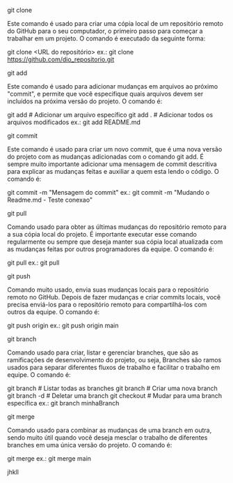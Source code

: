 git clone

Este comando é usado para criar uma cópia local de um repositório remoto do GitHub para o seu computador, o primeiro passo para começar a trabalhar em um projeto. O comando é executado da seguinte forma:

git clone <URL do repositório>
ex.: git clone https://github.com/dio_repositorio.git

git add

Este comando é usado para adicionar mudanças em arquivos ao próximo "commit", e permite que você especifique quais arquivos devem ser incluídos na próxima versão do projeto. O comando é:

git add <nome do arquivo>  # Adicionar um arquivo específico
git add .  # Adicionar todos os arquivos modificados
ex.: git add README.md

git commit

Este comando é usado para criar um novo commit, que é uma nova versão do projeto com as mudanças adicionadas com o comando git add. É sempre muito importante adicionar uma mensagem de commit descritiva para explicar as mudanças feitas e auxiliar a quem esta lendo o código. O comando é:

git commit -m "Mensagem do commit"
ex.: git commit -m "Mudando o Readme.md - Teste conexao"

git pull

Comando usado para obter as últimas mudanças do repositório remoto para a sua cópia local do projeto. É importante executar esse comando regularmente ou sempre que deseja manter sua cópia local atualizada com as mudanças feitas por outros programadores da equipe. O comando é:

git pull
ex.: git pull

git push

Comando muito usado, envia suas mudanças locais para o repositório remoto no GitHub. Depois de fazer mudanças e criar commits locais, você precisa enviá-los para o repositório remoto para compartilhá-los com outros da equipe. O comando é:

git push origin <nome da branch>
ex.: git push origin main

git branch

Comando usado para criar, listar e gerenciar branches, que são as ramificações de desenvolvimento do projeto, ou seja, Branches são ramos usados para separar diferentes fluxos de trabalho e facilitar o trabalho em equipe. O comando é:

git branch  # Listar todas as branches
git branch <nome da branch>  # Criar uma nova branch
git branch -d <nome da branch>  # Deletar uma branch
git checkout <nome da branch>  # Mudar para uma branch específica
ex.: git branch minhaBranch

git merge

Comando usado para combinar as mudanças de uma branch em outra, sendo muito útil quando você deseja mesclar o trabalho de diferentes branches em uma única versão do projeto. O comando é:

git merge <nome da branch>
ex.: git merge main

jhkll
